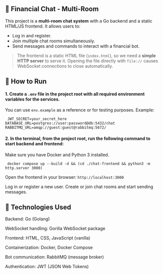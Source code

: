 
## 💬 Financial Chat - Multi-Room

This project is a **multi-room chat system** with a Go backend and a static HTML/JS frontend. It allows users to:

- Log in and register.
- Join multiple chat rooms simultaneously.
- Send messages and commands to interact with a financial bot.

> The frontend is a static HTML file (`index.html`), so we need a **simple HTTP server** to serve it. Opening the file directly with `file://` causes WebSocket connections to close automatically.


## 🚀 How to Run

#### 1. **Create a `.env` file** in the project root with all required environment variables for the services.
You can use `env.example` as a reference or for testing purposes. Example:

`
JWT_SECRET=your_secret_here
DATABASE_URL=postgres://user:password@db:5432/chat
RABBITMQ_URL=amqp://guest:guest@rabbitmq:5672/`




#### 2. In the terminal, from the project root, run the following command to start backend and frontend:

Make sure you have Docker and Python 3 installed.

``
docker compose up --build -d && (cd ./chat-frontend && python3 -m http.server 3000)``

Open the frontend in your browser:
`http://localhost:3000`

Log in or register a new user.
Create or join chat rooms and start sending messages.

## 🔹 Technologies Used
Backend: Go (Golang)

WebSocket handling: Gorilla WebSocket package

Frontend: HTML, CSS, JavaScript (vanilla)

Containerization: Docker, Docker Compose

Bot communication: RabbitMQ (message broker)

Authentication: JWT (JSON Web Tokens)